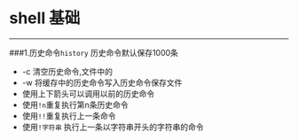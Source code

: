 # shell 基础
---

###1.历史命令`history`
历史命令默认保存1000条

+ -c 清空历史命令,文件中的
+ -w 将缓存中的历史命令写入历史命令保存文件
+ 使用上下箭头可以调用以前的历史命令
+ 使用`!n`重复执行第n条历史命令 
+ 使用`!!`重复执行上一条命令
+ 使用`!字符串` 执行上一条以字符串开头的字符串的命令 


 







